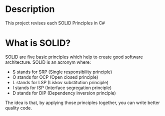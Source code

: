 # Description
This project revises each SOLID Principles in C#

# What is SOLID?
SOLID are five basic principles which help to create good software architecture. SOLID is an acronym where:
* S stands for SRP (Single responsibility principle)
* O stands for OCP (Open closed principle)
* L stands for LSP (Liskov substitution principle)
* I stands for ISP (Interface segregation principle)
* D stands for DIP (Dependency inversion principle)

The idea is that, by applying those principles together, you can write better quality code.

